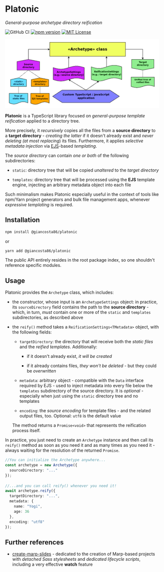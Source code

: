 # Platonic

_General-purpose archetype directory reification_

![GitHub CI](https://github.com/giancosta86/platonic/actions/workflows/publish-to-npm.yml/badge.svg)
[![npm version](https://badge.fury.io/js/@giancosta86%2Fplatonic.svg)](https://badge.fury.io/js/@giancosta86%2Fplatonic)
[![MIT License](https://img.shields.io/badge/license-MIT-blue.svg?style=flat)](/LICENSE)

![Overview](docs/diagrams/overview.png)

**Platonic** is a TypeScript library focused on _general-purpose template reification_ applied to a directory tree.

More precisely, it _recursively_ copies all the files from a **source directory** to a **target directory** - _creating the latter_ if it doesn't already exist and _never deleting (at most replacing_) its files.
Furthermore, it applies _selective metadata injection_ via [EJS](https://www.npmjs.com/package/ejs)-based _templating_.

The _source directory_ can contain _one or both_ of the following subdirectories:

- `static`: directory tree that will be copied _unaltered_ to the _target directory_

- `templates`: directory tree that will be processed using the **EJS** template engine, injecting an arbitrary metadata object into each file

Such minimalism makes Platonic especially useful in the context of tools like npm/Yarn project generators and bulk file management apps, whenever _expressive templating_ is required.

## Installation

```bash
npm install @giancosta86/platonic
```

or

```bash
yarn add @giancosta86/platonic
```

The public API entirely resides in the root package index, so one shouldn't reference specific modules.

## Usage

Platonic provides the `Archetype` class, which includes:

- the constructor, whose input is an `ArchetypeSettings` object: in practice, its `sourceDirectory` field contains the path to the **source directory** - which, in turn, _must_ contain one or more of the `static` and `templates` subdirectories, as described above

- the `reify()` method takes a `ReificationSettings<TMetadata>` object, with the following fields:

  - `targetDirectory`: the directory that will receive both the _static files_ and the _reified templates_. Additionally:

    - if it doesn't already exist, _it will be created_

    - if it already contains files, _they won't be deleted_ - but they could be _overwritten_

  - `metadata`: arbitrary object - compatible with the `Data` interface required by EJS - used to inject metadata into every file below the `templates` subdirectory of the source directory. It is _optional_ - especially when just using the `static` directory tree and no templates

  - `encoding`: the _source encoding_ for template files - and the related output files, too. Optional: `utf8` is the default value

  The method returns a `Promise<void>` that represents the reification process itself.

In practice, you just need to create an `Archetype` instance and then call its `reify()` method as soon as you need it and as many times as you need it - always waiting for the resolution of the returned `Promise`.

```typescript
//You can initialize the Archetype anywhere...
const archetype = new Archetype({
  sourceDirectory: "..."
});

//...and you can call reify() whenever you need it!
await archetype.reify({
  targetDirectory: "...",
  metadata: {
    name: "Yogi",
    age: 36
  },
  encoding: "utf8"
});
```

## Further references

- [create-marp-slides](https://github.com/giancosta86/create-marp-slides) - dedicated to the creation of Marp-based projects with _detached Sass stylesheets_ and _dedicated lifecycle scripts_, including a very effective **watch** feature
